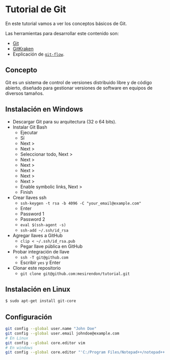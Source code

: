 # Tutorial de Git

En este tutorial vamos a ver los conceptos básicos de Git.

Las herramientas para desarrollar este contenido son:

* [Git](https://git-scm.com)
* [GitKraken](http://www.gitkraken.com)
* Explicación de [`git-flow`](http://danielkummer.github.io/git-flow-cheatsheet/).

## Concepto
Git es un sistema de control de versiones distribuido libre y de código abierto, diseñado para gestionar versiones de software en equipos de diversos tamaños.

## Instalación en Windows
* Descargar Git para su arquitectura (32 o 64 bits).
* Instalar Git Bash
  * Ejecutar
  * Sí
  * Next >
  * Next >
  * Seleccionar todo, Next >
  * Next >
  * Next >
  * Next >
  * Next >
  * Next >
  * Enable symbolic links, Next >
  * Finish
* Crear llaves ssh
  * `ssh-keygen -t rsa -b 4096 -C "your_email@example.com"`
  * Enter
  * Password 1
  * Password 2
  * `eval $(ssh-agent -s)`
  * `ssh-add ~/.ssh/id_rsa`
* Agregar llaves a GitHub
  * `clip < ~/.ssh/id_rsa.pub`
  * Pegar llave pública en GitHub
* Probar integración de llave
  * `ssh -T git@github.com`
  * Escribir `yes` y Enter
* Clonar este repositorio
  * `git clone git@github.com:mesirendon/tutorial.git`

## Instalación en Linux
```bash
$ sudo apt-get install git-core
```

## Configuración
```bash
git config --global user.name "John Doe"
git config --global user.email johndoe@example.com
# En Linux
git config --global core.editor vim
# En windows
git config --global core.editor "'C:/Program Files/Notepad++/notepad++.exe' -multiInst -nosession"
```
